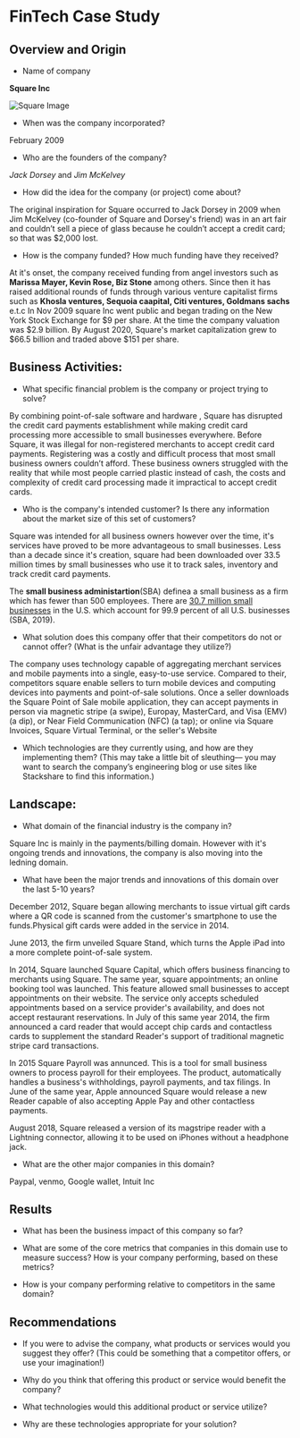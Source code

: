 # FinTech Case Study

## Overview and Origin

* Name of company

**Square Inc**

![Square Image](https://g.foolcdn.com/art/companylogos/mark/SQ.png)

* When was the company incorporated?

February 2009

* Who are the founders of the company?

*Jack Dorsey* and *Jim McKelvey*

* How did the idea for the company (or project) come about?

The original inspiration for Square occurred to Jack Dorsey in 2009 when Jim McKelvey (co-founder of Square and Dorsey's friend) was in an art fair and couldn’t sell a piece of glass because he couldn’t accept a credit card; so that was $2,000 lost.

* How is the company funded? How much funding have they received?

At it's onset, the company received funding from angel investors such as **Marissa Mayer, Kevin Rose, Biz Stone** among others. Since then it has raised additional rounds of funds through various venture capitalist firms such as **Khosla ventures, Sequoia caapital, Citi ventures, Goldmans sachs** e.t.c
In Nov 2009 square Inc went public and began trading on the New York Stock Exchange for $9 per share. At the time the company valuation was $2.9 billion. By August 2020, Square's market capitalization grew to $66.5 billion and traded above $151 per share.

## Business Activities:

* What specific financial problem is the company or project trying to solve?

By combining point-of-sale software and hardware , Square has disrupted the credit card payments establishment while making credit card processing more accessible to small businesses everywhere. Before Square, it was illegal for non-registered merchants to accept credit card payments. Registering was a costly and difficult process that most small business owners couldn’t afford. These business owners struggled with the reality that while most people carried plastic instead of cash, the costs and complexity of credit card processing made it impractical to accept credit cards.

* Who is the company's intended customer?  Is there any information about the market size of this set of customers?

Square was intended for all business owners however over the time, it's services have proved to be more advantageous to small businesses. Less than a decade since it's creation, square had been downloaded over 33.5 million times by small businesses who use it to track sales, inventory and track credit card payments.

The **small business administartion**(SBA) definea a small business as a firm which has fewer than 500 employees. There are [30.7 million small businesses](https://cdn.advocacy.sba.gov/wp-content/uploads/2019/04/23142610/2019-Small-Business-Profiles-States-Territories.pdf) in the U.S. which account for 99.9 percent of all U.S. businesses (SBA, 2019). 

* What solution does this company offer that their competitors do not or cannot offer? (What is the unfair advantage they utilize?)

The company uses technology capable of aggregating merchant services and mobile payments into a single, easy-to-use service. Compared to their, competitors square enable sellers to turn mobile devices and computing devices into payments and point-of-sale solutions. Once a seller downloads the Square Point of Sale mobile application, they can accept payments in person via magnetic stripe (a swipe), Europay, MasterCard, and Visa (EMV) (a dip), or Near Field Communication (NFC) (a tap); or online via Square Invoices, Square Virtual Terminal, or the seller's Website

* Which technologies are they currently using, and how are they implementing them? (This may take a little bit of sleuthing–– you may want to search the company’s engineering blog or use sites like Stackshare to find this information.)


## Landscape:

* What domain of the financial industry is the company in?

Square Inc is mainly in the payments/billing domain. However with it's ongoing trends and innovations, the company is also moving into the ledning domain.

* What have been the major trends and innovations of this domain over the last 5-10 years?

December 2012, Square began allowing merchants to issue virtual gift cards where a QR code is scanned from the customer's smartphone to use the funds.Physical gift cards were added in the service in 2014.

June 2013, the firm unveiled Square Stand, which turns the Apple iPad into a more complete point-of-sale system.

In 2014, Square launched Square Capital, which offers business financing to merchants using Square. The same year, square appointments; an online booking tool was launched. This feature allowed small businesses to accept appointments on their website. The service only accepts scheduled appointments based on a service provider's availability, and does not accept restaurant reservations. In July of this same year 2014, the firm announced a card reader that would accept chip cards and contactless cards to supplement the standard Reader's support of traditional magnetic stripe card transactions.

In 2015 Square Payroll was annunced. This is a tool for small business owners to process payroll for their employees. The product, automatically handles a business's withholdings, payroll payments, and tax filings. In June of the same year, Apple announced Square would release a new Reader capable of also accepting Apple Pay and other contactless payments.

 August 2018, Square released a version of its magstripe reader with a Lightning connector, allowing it to be used on iPhones without a headphone jack.



* What are the other major companies in this domain?

Paypal, venmo, Google wallet, Intuit Inc

## Results

* What has been the business impact of this company so far?

* What are some of the core metrics that companies in this domain use to measure success? How is your company performing, based on these metrics?

* How is your company performing relative to competitors in the same domain?


## Recommendations

* If you were to advise the company, what products or services would you suggest they offer? (This could be something that a competitor offers, or use your imagination!)

* Why do you think that offering this product or service would benefit the company?

* What technologies would this additional product or service utilize?

* Why are these technologies appropriate for your solution?